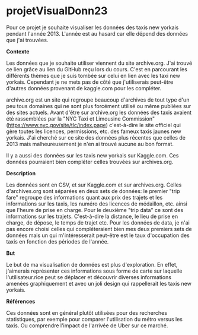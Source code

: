 # projetVisualDonn23
Pour ce projet je souhaite visualiser les données des taxis new yorkais pendant l'année 2013. L'année est au hasard car elle dépend des données que j'ai trouvées. 


**Contexte**

Les données que je souhaite utiliser viennent du site archive.org. J'ai trouvé ce lien grâce au lien du GitHub reçu lors du cours. C'est en parcourant les différents thèmes que je suis tombée sur celui en lien avec les taxi new yorkais. Cependant je ne mets pas de côté que j'utiliserais peut-être d'autres données provenant de kaggle.com pour les compléter. 

archive.org est un site qui regroupe beaucoup d'archives de tout type d'un peu tous domaines qui ne sont plus forcément utilisé ou même publiées sur des sites actuels. 
Avant d'être sur archive.org les données des taxis avaient été rassemblées par la "NYC Taxi et Limousine Commission" (https://www.nyc.gov/site/tlc/index.page) c'est-à-dire le site officiel qui gère toutes les licences, permissions, etc. des fameux taxis jaunes new yorkais. J'ai cherché sur ce site des données plus récentes que celles de 2013 mais malheureusement je n'en ai trouvé aucune au bon format.

Il y a aussi des données sur les taxis new yorkais sur Kaggle.com. Ces données pourraient bien compléter celles trouvées sur archives.org. 

**Description**

Les données sont en CSV, et sur Kaggle.com et sur archives.org. 
Celles d'archives.org sont séparées en deux sets de données: le premier "trip fare" regroupe des informations quant aux prix des trajets et les informations sur les taxis, les numéro des licences de médaillon, etc. ainsi que l'heure de prise en charge. Pour le deuxième "trip data" ce sont des informations sur les trajets. C'est-à-dire la distance, le lieu de prise en charge, de dépose, le temps de trajet etc. 
Pour les données de data, je n'ai pas encore choisi celles qui compléteraient bien mes deux premiers sets de données mais un qui m'intéresserait peut-être est le taux d'occupation des taxis en fonction des périodes de l'année. 

**But**

Le but de ma visualisation de données est plus d'exploration. En effet, j'aimerais représenter ces informations sous forme de carte sur laquelle l'utilisateur.rice peut se déplacer et découvrir diverses informations amenées graphiquement et avec un joli design qui rappellerait les taxis new yorkais.

**Références**

Ces données sont en général plutôt utilisées pour des recherches statistiques, par exemple pour comparer l'utilisation du métro versus les taxis. Ou comprendre l'impact de l'arrivée de Uber sur ce marché. 
